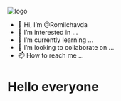 ![logo](https://repository-images.githubusercontent.com/186841818/8aa95700-7730-11e9-84be-e80f28520325)


- 👋 Hi, I’m @Romilchavda
- 👀 I’m interested in ...
- 🌱 I’m currently learning ...
- 💞️ I’m looking to collaborate on ...
- 📫 How to reach me ...

<!---
Romilchavda/Romilchavda is a ✨ special ✨ repository because its `README.md` (this file) appears on your GitHub profile.
You can click the Preview link to take a look at your changes.
--->
# Hello everyone
